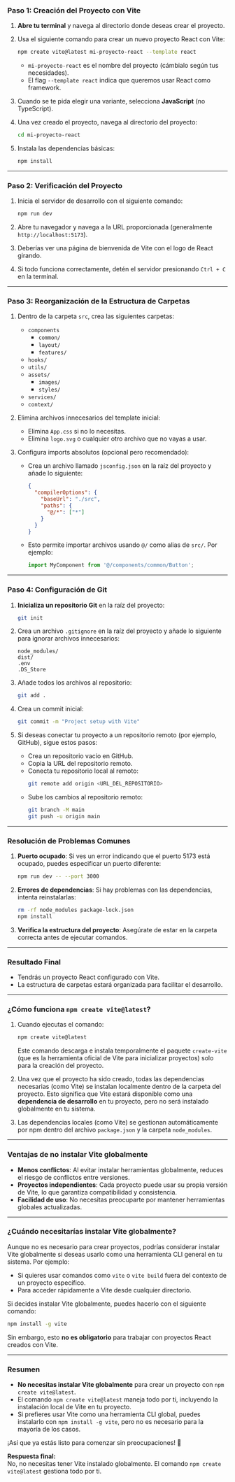 ### **Paso 1: Creación del Proyecto con Vite**
1. **Abre tu terminal** y navega al directorio donde deseas crear el proyecto.
2. Usa el siguiente comando para crear un nuevo proyecto React con Vite:
   ```bash
   npm create vite@latest mi-proyecto-react --template react
   ```
   - `mi-proyecto-react` es el nombre del proyecto (cámbialo según tus necesidades).
   - El flag `--template react` indica que queremos usar React como framework.

3. Cuando se te pida elegir una variante, selecciona **JavaScript** (no TypeScript).

4. Una vez creado el proyecto, navega al directorio del proyecto:
   ```bash
   cd mi-proyecto-react
   ```

5. Instala las dependencias básicas:
   ```bash
   npm install
   ```

---

### **Paso 2: Verificación del Proyecto**
1. Inicia el servidor de desarrollo con el siguiente comando:
   ```bash
   npm run dev
   ```

2. Abre tu navegador y navega a la URL proporcionada (generalmente `http://localhost:5173`).

3. Deberías ver una página de bienvenida de Vite con el logo de React girando.

4. Si todo funciona correctamente, detén el servidor presionando `Ctrl + C` en la terminal.

---

### **Paso 3: Reorganización de la Estructura de Carpetas**
1. Dentro de la carpeta `src`, crea las siguientes carpetas:
   - `components`
     - `common/`
     - `layout/`
     - `features/`
   - `hooks/`
   - `utils/`
   - `assets/`
     - `images/`
     - `styles/`
   - `services/`
   - `context/`

2. Elimina archivos innecesarios del template inicial:
   - Elimina `App.css` si no lo necesitas.
   - Elimina `logo.svg` o cualquier otro archivo que no vayas a usar.

3. Configura imports absolutos (opcional pero recomendado):
   - Crea un archivo llamado `jsconfig.json` en la raíz del proyecto y añade lo siguiente:
     ```json
     {
       "compilerOptions": {
         "baseUrl": "./src",
         "paths": {
           "@/*": ["*"]
         }
       }
     }
     ```
   - Esto permite importar archivos usando `@/` como alias de `src/`. Por ejemplo:
     ```javascript
     import MyComponent from '@/components/common/Button';
     ```

---

### **Paso 4: Configuración de Git**
1. **Inicializa un repositorio Git** en la raíz del proyecto:
   ```bash
   git init
   ```

2. Crea un archivo `.gitignore` en la raíz del proyecto y añade lo siguiente para ignorar archivos innecesarios:
   ```
   node_modules/
   dist/
   .env
   .DS_Store
   ```

3. Añade todos los archivos al repositorio:
   ```bash
   git add .
   ```

4. Crea un commit inicial:
   ```bash
   git commit -m "Project setup with Vite"
   ```

5. Si deseas conectar tu proyecto a un repositorio remoto (por ejemplo, GitHub), sigue estos pasos:
   - Crea un repositorio vacío en GitHub.
   - Copia la URL del repositorio remoto.
   - Conecta tu repositorio local al remoto:
     ```bash
     git remote add origin <URL_DEL_REPOSITORIO>
     ```
   - Sube los cambios al repositorio remoto:
     ```bash
     git branch -M main
     git push -u origin main
     ```

---

### **Resolución de Problemas Comunes**
1. **Puerto ocupado**: Si ves un error indicando que el puerto 5173 está ocupado, puedes especificar un puerto diferente:
   ```bash
   npm run dev -- --port 3000
   ```

2. **Errores de dependencias**: Si hay problemas con las dependencias, intenta reinstalarlas:
   ```bash
   rm -rf node_modules package-lock.json
   npm install
   ```

3. **Verifica la estructura del proyecto**: Asegúrate de estar en la carpeta correcta antes de ejecutar comandos.

---

### **Resultado Final**
- Tendrás un proyecto React configurado con Vite.
- La estructura de carpetas estará organizada para facilitar el desarrollo.

---

### **¿Cómo funciona `npm create vite@latest`?**
1. Cuando ejecutas el comando:
   ```bash
   npm create vite@latest
   ```
   Este comando descarga e instala temporalmente el paquete `create-vite` (que es la herramienta oficial de Vite para inicializar proyectos) solo para la creación del proyecto.

2. Una vez que el proyecto ha sido creado, todas las dependencias necesarias (como Vite) se instalan localmente dentro de la carpeta del proyecto. Esto significa que Vite estará disponible como una **dependencia de desarrollo** en tu proyecto, pero no será instalado globalmente en tu sistema.

3. Las dependencias locales (como Vite) se gestionan automáticamente por npm dentro del archivo `package.json` y la carpeta `node_modules`.

---

### **Ventajas de no instalar Vite globalmente**
- **Menos conflictos**: Al evitar instalar herramientas globalmente, reduces el riesgo de conflictos entre versiones.
- **Proyectos independientes**: Cada proyecto puede usar su propia versión de Vite, lo que garantiza compatibilidad y consistencia.
- **Facilidad de uso**: No necesitas preocuparte por mantener herramientas globales actualizadas.

---

### **¿Cuándo necesitarías instalar Vite globalmente?**
Aunque no es necesario para crear proyectos, podrías considerar instalar Vite globalmente si deseas usarlo como una herramienta CLI general en tu sistema. Por ejemplo:
- Si quieres usar comandos como `vite` o `vite build` fuera del contexto de un proyecto específico.
- Para acceder rápidamente a Vite desde cualquier directorio.

Si decides instalar Vite globalmente, puedes hacerlo con el siguiente comando:
```bash
npm install -g vite
```

Sin embargo, esto **no es obligatorio** para trabajar con proyectos React creados con Vite.

---

### **Resumen**
- **No necesitas instalar Vite globalmente** para crear un proyecto con `npm create vite@latest`.
- El comando `npm create vite@latest` maneja todo por ti, incluyendo la instalación local de Vite en tu proyecto.
- Si prefieres usar Vite como una herramienta CLI global, puedes instalarlo con `npm install -g vite`, pero no es necesario para la mayoría de los casos.

¡Así que ya estás listo para comenzar sin preocupaciones! 🚀

**Respuesta final:**  
No, no necesitas tener Vite instalado globalmente. El comando `npm create vite@latest` gestiona todo por ti.